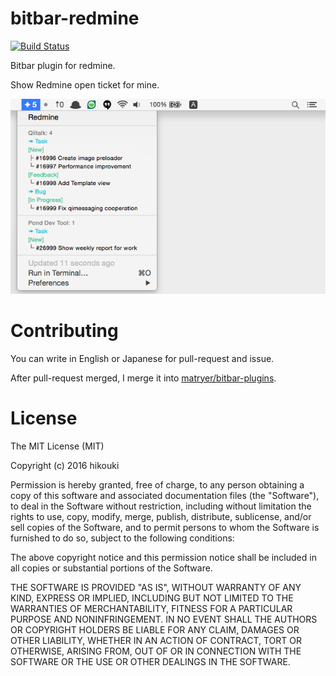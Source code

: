# bitbar-redmine

[![Build Status](https://travis-ci.org/hikouki/bitbar-redmine.svg?branch=master)](https://travis-ci.org/hikouki/bitbar-redmine)

Bitbar plugin for redmine.

Show Redmine open ticket for mine.

![preview](https://raw.githubusercontent.com/hikouki/bitbar-redmine/master/preview.png)

# Contributing

You can write in English or Japanese for pull-request and issue.

After pull-request merged, I merge it into [matryer/bitbar-plugins](https://github.com/matryer/bitbar-plugins).

# License

The MIT License (MIT)

Copyright (c) 2016 hikouki

Permission is hereby granted, free of charge, to any person obtaining a copy
of this software and associated documentation files (the "Software"), to deal
in the Software without restriction, including without limitation the rights
to use, copy, modify, merge, publish, distribute, sublicense, and/or sell
copies of the Software, and to permit persons to whom the Software is
furnished to do so, subject to the following conditions:

The above copyright notice and this permission notice shall be included in all
copies or substantial portions of the Software.

THE SOFTWARE IS PROVIDED "AS IS", WITHOUT WARRANTY OF ANY KIND, EXPRESS OR
IMPLIED, INCLUDING BUT NOT LIMITED TO THE WARRANTIES OF MERCHANTABILITY,
FITNESS FOR A PARTICULAR PURPOSE AND NONINFRINGEMENT. IN NO EVENT SHALL THE
AUTHORS OR COPYRIGHT HOLDERS BE LIABLE FOR ANY CLAIM, DAMAGES OR OTHER
LIABILITY, WHETHER IN AN ACTION OF CONTRACT, TORT OR OTHERWISE, ARISING FROM,
OUT OF OR IN CONNECTION WITH THE SOFTWARE OR THE USE OR OTHER DEALINGS IN THE
SOFTWARE.
